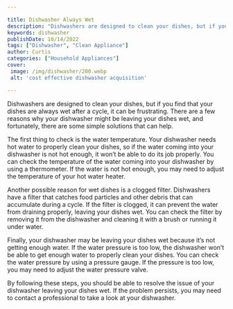 ```yaml
---

title: Dishwasher Always Wet
description: "Dishwashers are designed to clean your dishes, but if you find that your dishes are always wet after a cycle, it can be frustratin...take a moment to check it out "
keywords: dishwasher
publishDate: 10/14/2022
tags: ["Dishwasher", "Clean Appliance"]
author: Curtis
categories: ["Household Appliances"]
cover: 
 image: /img/dishwasher/200.webp
 alt: 'cost effective dishwasher acquisition'

---
```


Dishwashers are designed to clean your dishes, but if you find that your dishes are always wet after a cycle, it can be frustrating. There are a few reasons why your dishwasher might be leaving your dishes wet, and fortunately, there are some simple solutions that can help. 

The first thing to check is the water temperature. Your dishwasher needs hot water to properly clean your dishes, so if the water coming into your dishwasher is not hot enough, it won’t be able to do its job properly. You can check the temperature of the water coming into your dishwasher by using a thermometer. If the water is not hot enough, you may need to adjust the temperature of your hot water heater. 

Another possible reason for wet dishes is a clogged filter. Dishwashers have a filter that catches food particles and other debris that can accumulate during a cycle. If the filter is clogged, it can prevent the water from draining properly, leaving your dishes wet. You can check the filter by removing it from the dishwasher and cleaning it with a brush or running it under water. 

Finally, your dishwasher may be leaving your dishes wet because it’s not getting enough water. If the water pressure is too low, the dishwasher won’t be able to get enough water to properly clean your dishes. You can check the water pressure by using a pressure gauge. If the pressure is too low, you may need to adjust the water pressure valve. 

By following these steps, you should be able to resolve the issue of your dishwasher leaving your dishes wet. If the problem persists, you may need to contact a professional to take a look at your dishwasher.
